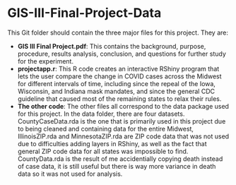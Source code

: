 # GIS-III-Final-Project-Data
This Git folder should contain the three major files for this project. They are:

* __GIS III Final Project.pdf__: This contains the background, purpose, procedure, results analysis, conclusion, and questions for further study for the experiment.
* __projectapp.r__: This R code creates an interactive RShiny program that lets the user compare the change in COVID cases across the Midwest for different intervals of time, including since the repeal of the Iowa, Wisconsin, and Indiana mask mandates, and since the general CDC guideline that caused most of the remaining states to relax their rules.
* __The other code__: The other files all correspond to the data package used for this project. In the data folder, there are four datasets. CountyCaseData.rda is the one that is primarily used in this project due to being cleaned and containing data for the entire Midwest, IllinoisZIP.rda and MinnesotaZIP.rda are ZIP code data that was not used due to difficulties adding layers in RShiny, as well as the fact that general ZIP code data for all states was impossible to find. CountyData.rda is the result of me accidentially copying death instead of case data, it is still useful but there is way more variance in death data so it was not used for analysis.
